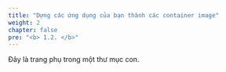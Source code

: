```yaml
---
title: "Dựng các ứng dụng của bạn thành các container image"
weight: 2
chapter: false
pre: "<b> 1.2. </b>"
---
```


Đây là trang phụ trong một thư mục con.